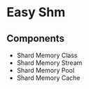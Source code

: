 Easy Shm
========

## Components

+ Shard Memory Class
+ Shard Memory Stream
+ Shard Memory Pool
+ Shard Memory Cache